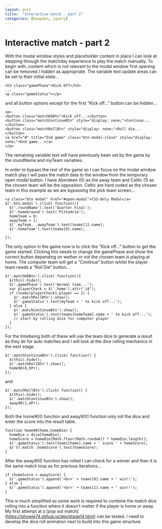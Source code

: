 ```yaml
---
layout: post
title:  "Interactive match - part 2"
categories: [Hampden, jquery]
---
```


# Interactive match - part 2

With the modal window styles and placeholder content in place I can look at stepping through the matchday experience to play the match manually. To begin with, content which is not relevant to the modal window first opening can be removed / hidden as appropriate. The variable text update areas can be set to their initial state...
```
<h3 class="gamePhase">Kick Off</h3>
...
<p class="gameStatus"></p>
```
and all button options except for the first "Kick off..." button can be hidden...
```
<p>
<button class="matchKOBtn">Kick off...</button> 
<button class="matchContinueBtn" style="display: none;">Continue...</button> 
<button class="matchRollBtn" style="display: none;">Roll die...</button> 
<a href="#" title="End game" class="btn modal-close" style="display: none;">End game...</a>
</p>
```
The remaining variable text will have previously been set by the game by the roundName and myTeam variables.

In order to bypass the rest of the game so I can focus on the modal window match play I will pass the match data to the window from the temporary open modal button. I have Aberdeen (0) as the away team and Celtic (1) as the chosen team will be the opposition. Celtic are hard coded as the chosen team in this example as we are bypassing the pick team screen...
```
<a class="btn modal" href="#open-modal">CSS-Only Modal</a>
$('.btn.modal').click( function(){
  $('.roundName').text('Quarter Final');
  $('.homeGround').text('Pittodrie');
  homeTeam = 0;
  awayTeam = 1;
  $('.myTeam, .awayTeam').text(teams[1].name);
  $('.homeTeam').text(teams[0].name);
  
});
```

The only option in the game now is to click the "Kick off..." button to get the game started. Clicking this needs to change the gamePhase and show the correct button depending on wether or not the chosen team is playing at home. The computer team will get a "Continue" button whilst the player team needs a "Roll Die" button...
```
$('.matchKOBtn').click( function(){
  $(this).hide();
  $('.gamePhase').text('Normal time...');
  var playerCheck = $('.home').attr('id');
  if (teams[playerCheck].player == 1) {
    $('.matchRollBtn').show();
    $('.gameStatus').text(myTeam + ' to kick off...');
  } else {
    $('.matchContinueBtn').show();
    $('.gameStatus').text(teams[homeTeam].name + ' to kick off...');
    // start by rolling dice for computer player
  }
});
```

For the timebeing both of these will use the team dice to generate a result as they do for auto matches and I will look at the dice rolling mechanics in the next stage.
```
$('.matchContinueBtn').click( function() {
  $(this).hide();
  $('.matchRollBtn').show();
  home90(0,hPr);
});
```
and
```
$('.matchRollBtn').click( function() {
  $(this).hide();
  $('.matchContinueBtn').show();
  away90(1,aPr);
});
```
Both the home90() function and away90() function only roll the dice and enter the score into the result table.
```
function home90(home,homeDie) {
  homeDie = dice[homeDie];
  homeScore = homeDie[Math.floor(Math.random() * homeDie.length)];
  $('.gameStatus').text(teams[home].name + ' score ' + homeScore);
  $('tr.match .homeScore').text(homeScore);
}
```
After the away90() function has rolled I can check for a winner and then it is the same match loop as for previous iterations...
```
if (homeScore > awayScore) {
  $('.gameStatus').append('<br>' + teams[0].name + ' win!!');
} else {
  $('.gameStatus').append('<br>' + teams[1].name + ' win!!');
}
``` 

This is much simplified so some work is required to combine the match dice rolling into a function where it doesn't matter if the player is home or away. My first attempt at a [pop out match] (https://phowie74.github.io/dev/stage14.html) can be tested. I need to develop the dice roll animation next to build into this game structure.

<!--
PEN - Goal-Goal-Goal-Goal-Saved-Missed

Archive of winners - roll of honour on welcome screen after played first time? pick random team from array when you get knocked out as champion start back in 1986 and keep tabs of each season as you play the game
-->